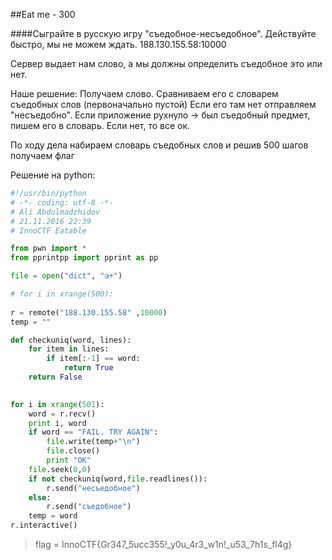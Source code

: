 ##Eat me - 300

####Сыграйте в русскую игру "съедобное-несъедобное". Действуйте быстро, мы не можем ждать. 188.130.155.58:10000

Сервер выдает нам слово, а мы должны определить съедобное это или нет.

Наше решение:
Получаем слово.
Сравниваем его с словарем съедобных слов (первоначально пустой)
Если его там нет отправляем "несъедобно".
Если приложение рухнуло -> был съедобный предмет, пишем его в словарь.
Если нет, то все ок.

По ходу дела набираем словарь съедобных слов и решив 500 шагов получаем флаг

Решение на python:

```python
#!/usr/bin/python
# -*- coding: utf-8 -*-
# Ali Abdulmadzhidov
# 21.11.2016 22:39
# InnoCTF Eatable

from pwn import *
from pprintpp import pprint as pp

file = open("dict", "a+")

# for i in xrange(500):
    
r = remote("188.130.155.58" ,10000)
temp = ""

def checkuniq(word, lines):
    for item in lines:
        if item[:-1] == word:
            return True
    return False
 

for i in xrange(501):
    word = r.recv()
    print i, word
    if word == "FAIL. TRY AGAIN":
        file.write(temp+"\n")
        file.close()
        print "OK"
    file.seek(0,0)
    if not checkuniq(word,file.readlines()):
        r.send("несъедобное")
    else:
        r.send("съедобное")
    temp = word
r.interactive()
```

> flag = InnoCTF{Gr347_5ucc355!_y0u_4r3_w1n!_u53_7h1s_fl4g}



